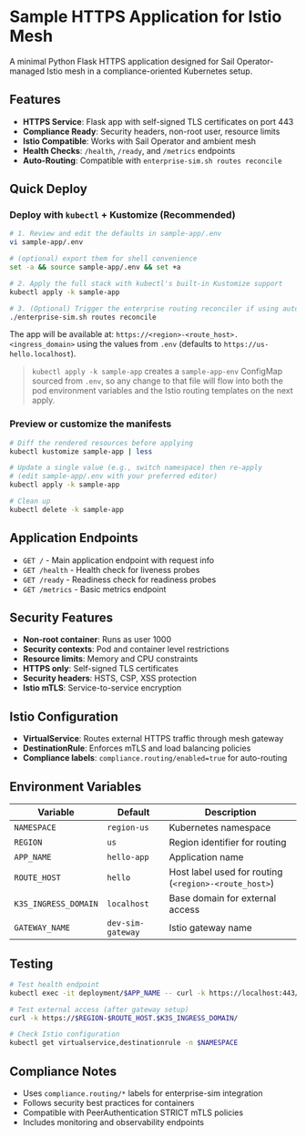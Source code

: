 # Sample HTTPS Application for Istio Mesh

A minimal Python Flask HTTPS application designed for Sail Operator-managed Istio mesh in a compliance-oriented Kubernetes setup.

## Features

- **HTTPS Service**: Flask app with self-signed TLS certificates on port 443
- **Compliance Ready**: Security headers, non-root user, resource limits
- **Istio Compatible**: Works with Sail Operator and ambient mesh
- **Health Checks**: `/health`, `/ready`, and `/metrics` endpoints
- **Auto-Routing**: Compatible with `enterprise-sim.sh routes reconcile`

## Quick Deploy

### Deploy with `kubectl` + Kustomize (Recommended)

```bash
# 1. Review and edit the defaults in sample-app/.env
vi sample-app/.env

# (optional) export them for shell convenience
set -a && source sample-app/.env && set +a

# 2. Apply the full stack with kubectl's built-in Kustomize support
kubectl apply -k sample-app

# 3. (Optional) Trigger the enterprise routing reconciler if using auto-hosts
./enterprise-sim.sh routes reconcile
```

The app will be available at: `https://<region>-<route_host>.<ingress_domain>` using the values from `.env` (defaults to `https://us-hello.localhost`).

> `kubectl apply -k sample-app` creates a `sample-app-env` ConfigMap sourced from `.env`, so any change to that file will flow into both the pod environment variables and the Istio routing templates on the next apply.

### Preview or customize the manifests

```bash
# Diff the rendered resources before applying
kubectl kustomize sample-app | less

# Update a single value (e.g., switch namespace) then re-apply
# (edit sample-app/.env with your preferred editor)
kubectl apply -k sample-app

# Clean up
kubectl delete -k sample-app
```

## Application Endpoints

- `GET /` - Main application endpoint with request info
- `GET /health` - Health check for liveness probes
- `GET /ready` - Readiness check for readiness probes
- `GET /metrics` - Basic metrics endpoint

## Security Features

- **Non-root container**: Runs as user 1000
- **Security contexts**: Pod and container level restrictions
- **Resource limits**: Memory and CPU constraints
- **HTTPS only**: Self-signed TLS certificates
- **Security headers**: HSTS, CSP, XSS protection
- **Istio mTLS**: Service-to-service encryption

## Istio Configuration

- **VirtualService**: Routes external HTTPS traffic through mesh gateway
- **DestinationRule**: Enforces mTLS and load balancing policies
- **Compliance labels**: `compliance.routing/enabled=true` for auto-routing

## Environment Variables

| Variable | Default | Description |
|----------|---------|-------------|
| `NAMESPACE` | `region-us` | Kubernetes namespace |
| `REGION` | `us` | Region identifier for routing |
| `APP_NAME` | `hello-app` | Application name |
| `ROUTE_HOST` | `hello` | Host label used for routing (`<region>-<route_host>`) |
| `K3S_INGRESS_DOMAIN` | `localhost` | Base domain for external access |
| `GATEWAY_NAME` | `dev-sim-gateway` | Istio gateway name |

## Testing

```bash
# Test health endpoint
kubectl exec -it deployment/$APP_NAME -- curl -k https://localhost:443/health

# Test external access (after gateway setup)
curl -k https://$REGION-$ROUTE_HOST.$K3S_INGRESS_DOMAIN/

# Check Istio configuration
kubectl get virtualservice,destinationrule -n $NAMESPACE
```

## Compliance Notes

- Uses `compliance.routing/*` labels for enterprise-sim integration
- Follows security best practices for containers
- Compatible with PeerAuthentication STRICT mTLS policies
- Includes monitoring and observability endpoints
